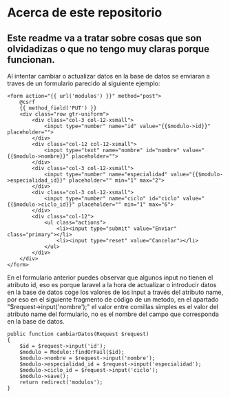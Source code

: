 # Acerca de este repositorio

## Este readme va a tratar sobre cosas que son olvidadizas o que no tengo muy claras porque funcionan.

Al intentar cambiar o actualizar datos en la base de datos se enviaran a traves de un formulario parecido al siguiente ejemplo:

```
<form action="{{ url('modulos') }}" method="post">
    @csrf
    {{ method_field('PUT') }}
    <div class="row gtr-uniform">
        <div class="col-3 col-12-xsmall">
            <input type="number" name="id" value="{{$modulo->id}}" placeholder="">
        </div>
        <div class="col-12 col-12-xsmall">
            <input type="text" name="nombre" id="nombre" value="{{$modulo->nombre}}" placeholder="">
        </div>
        <div class="col-3 col-12-xsmall">
            <input type="number" name="especialidad" value="{{$modulo->especialidad_id}}" placeholder="" min="1" max="2">
        </div>
        <div class="col-3 col-12-xsmall">
            <input type="number" name="ciclo" id="ciclo" value="{{$modulo->ciclo_id}}" placeholder="" min="1" max="6">
        </div>
        <div class="col-12">
            <ul class="actions">
                <li><input type="submit" value="Enviar" class="primary"></li>
                <li><input type="reset" value="Cancelar"></li>
            </ul>
        </div>
    </div>
</form>
```

En el formulario anterior puedes observar que algunos input no tienen el atributo id, eso es porque laravel a la hora de actualizar o introducir datos en la base de datos coge los valores de los input a través del atributo name, por eso en el siguiente fragmento de código de un metodo, en el apartado "$request->input('nombre');" el valor entre comillas simples es el valor del atributo name del formulario, no es el nombre del campo que corresponda en la base de datos.

```
public function cambiarDatos(Request $request)
{
    $id = $request->input('id');
    $modulo = Modulo::findOrFail($id);
    $modulo->nombre = $request->input('nombre');
    $modulo->especialidad_id = $request->input('especialidad');
    $modulo->ciclo_id = $request->input('ciclo');
    $modulo->save();
    return redirect('modulos');
}
```
